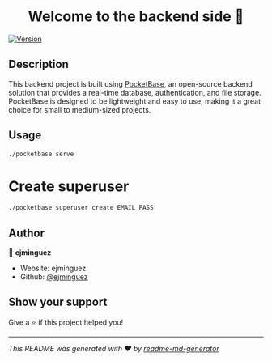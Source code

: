 <h1 align="center">Welcome to the backend side 👋</h1>
<p>
  <a href="https://www.npmjs.com/package/frontend" target="_blank">
    <img alt="Version" src="https://img.shields.io/npm/v/frontend.svg">
  </a>
</p>

## Description

This backend project is built using [PocketBase](https://pocketbase.io/), an open-source backend solution that provides a real-time database, authentication, and file storage. PocketBase is designed to be lightweight and easy to use, making it a great choice for small to medium-sized projects.


## Usage

```sh
./pocketbase serve
```

# Create superuser
```sh
./pocketbase superuser create EMAIL PASS
```

## Author

👤 **ejminguez**

* Website: ejminguez
* Github: [@ejminguez](https://github.com/ejminguez)

## Show your support

Give a ⭐️ if this project helped you!

***
_This README was generated with ❤️ by [readme-md-generator](https://github.com/kefranabg/readme-md-generator)_